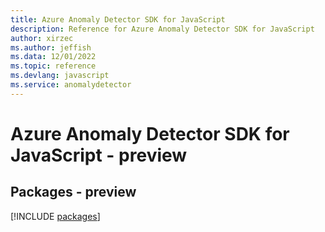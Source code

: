 ```yaml
---
title: Azure Anomaly Detector SDK for JavaScript
description: Reference for Azure Anomaly Detector SDK for JavaScript
author: xirzec
ms.author: jeffish
ms.data: 12/01/2022
ms.topic: reference
ms.devlang: javascript
ms.service: anomalydetector
---
```

# Azure Anomaly Detector SDK for JavaScript - preview
## Packages - preview
[!INCLUDE [packages](anomaly-detector-index.md)]